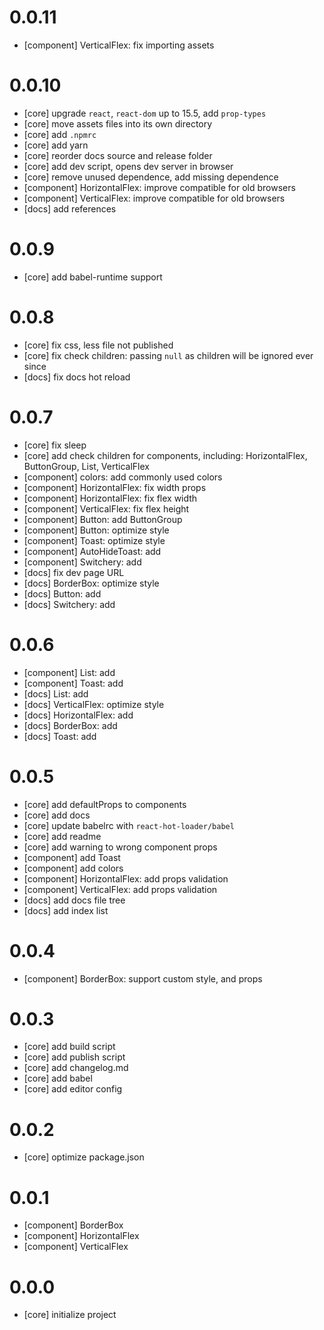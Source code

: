 # 0.0.11

- [component] VerticalFlex: fix importing assets

# 0.0.10

- [core] upgrade `react`, `react-dom` up to 15.5, add `prop-types`
- [core] move assets files into its own directory
- [core] add `.npmrc`
- [core] add yarn
- [core] reorder docs source and release folder
- [core] add dev script, opens dev server in browser
- [core] remove unused dependence, add missing dependence
- [component] HorizontalFlex: improve compatible for old browsers
- [component] VerticalFlex: improve compatible for old browsers
- [docs] add references

# 0.0.9

- [core] add babel-runtime support

# 0.0.8

- [core] fix css, less file not published
- [core] fix check children: passing `null` as children will be ignored ever since
- [docs] fix docs hot reload

# 0.0.7

- [core] fix sleep
- [core] add check children for components, including: HorizontalFlex, ButtonGroup, List, VerticalFlex
- [component] colors: add commonly used colors
- [component] HorizontalFlex: fix width props
- [component] HorizontalFlex: fix flex width
- [component] VerticalFlex: fix flex height
- [component] Button: add ButtonGroup
- [component] Button: optimize style
- [component] Toast: optimize style
- [component] AutoHideToast: add
- [component] Switchery: add
- [docs] fix dev page URL
- [docs] BorderBox: optimize style
- [docs] Button: add
- [docs] Switchery: add

# 0.0.6

- [component] List: add
- [component] Toast: add
- [docs] List: add
- [docs] VerticalFlex: optimize style
- [docs] HorizontalFlex: add
- [docs] BorderBox: add
- [docs] Toast: add

# 0.0.5

- [core] add defaultProps to components
- [core] add docs
- [core] update babelrc with `react-hot-loader/babel`
- [core] add readme
- [core] add warning to wrong component props
- [component] add Toast
- [component] add colors
- [component] HorizontalFlex: add props validation
- [component] VerticalFlex: add props validation
- [docs] add docs file tree
- [docs] add index list

# 0.0.4

- [component] BorderBox: support custom style, and props

# 0.0.3

- [core] add build script
- [core] add publish script
- [core] add changelog.md
- [core] add babel
- [core] add editor config

# 0.0.2

- [core] optimize package.json

# 0.0.1

- [component] BorderBox
- [component] HorizontalFlex
- [component] VerticalFlex

# 0.0.0

- [core] initialize project
